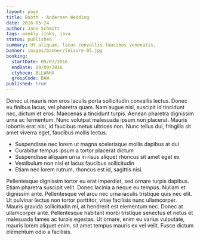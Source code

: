 ```yaml
---
layout: page
title: Booth - Andersen Wedding
date: 2016-05-24
author: Jane Schmitt
tags: weekly links, java
status: published
summary: Ut aliquam, lacus convallis faucibus venenatis.
banner: images/banner/leisure-05.jpg
booking:
  startDate: 09/07/2016
  endDate: 09/09/2016
  ctyhocn: BLLWAHX
  groupCode: BAW
published: true
---
```

Donec ut mauris non eros iaculis porta sollicitudin convallis lectus. Donec eu finibus lacus, vel pharetra quam. Nam augue nisl, suscipit id tincidunt nec, dictum et eros. Maecenas a tincidunt turpis. Aenean pharetra dignissim urna ac fermentum. Nunc volutpat malesuada ipsum non placerat. Mauris lobortis erat nisi, id faucibus metus ultrices non. Nunc tellus dui, fringilla sit amet viverra eget, faucibus mollis lectus.

* Suspendisse nec lorem ut magna scelerisque mollis dapibus at dui
* Curabitur tempus ipsum a tortor placerat dictum
* Suspendisse aliquam urna in risus aliquet rhoncus sit amet eget ex
* Vestibulum non nisl et lacus faucibus sollicitudin
* Etiam nec lorem rutrum, rhoncus est id, sagittis nisi.

Pellentesque dignissim tortor eu erat imperdiet, sed ornare turpis dapibus. Etiam pharetra suscipit velit. Donec lacinia a neque eu tempus. Nullam et dignissim ante. Pellentesque vel arcu nec urna iaculis tristique quis nec elit. Ut pulvinar lectus non tortor porttitor, vitae facilisis nunc ullamcorper. Mauris gravida sollicitudin mi, at hendrerit est elementum nec. Donec at ullamcorper ante. Pellentesque habitant morbi tristique senectus et netus et malesuada fames ac turpis egestas. Ut ornare, enim eu varius vulputate, mauris lorem aliquet enim, sit amet tempus mauris ex vel velit. Fusce dictum elementum odio a facilisis.
